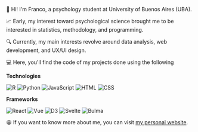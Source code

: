 👋 Hi! I'm Franco, a psychology student at University of Buenos Aires (UBA).

📈 Early, my interest toward psychological science brought me to be interested in statistics, methodology, and programming. 

🔍 Currently, my main interests revolve around data analysis, web development, and UX/UI design.

💻 Here, you'll find the code of my projects done using the following 

**Technologies**

![R](https://img.shields.io/badge/-R-blue?style=flat-square&logo=R&link=https://github.com/francosbenitez/)
![Python](https://img.shields.io/badge/-Python-yellow?style=flat-square&logo=python&link=https://github.com/francosbenitez/)
![JavaScript](https://img.shields.io/badge/-JavaScript-black?style=flat-square&logo=javascript&link=https://github.com/francosbenitez/)
![HTML](https://img.shields.io/badge/-HTML-ivory?style=flat-square&logo=HTML5&link=https://github.com/francosbenitez/)
![CSS](https://img.shields.io/badge/-CSS-green?style=flat-square&logo=CSS3&link=https://github.com/francosbenitez/)

**Frameworks**

![React](https://img.shields.io/badge/-React-black?style=flat-square&logo=React&link=https://github.com/francosbenitez/)
![Vue](https://img.shields.io/badge/-Vue.js-black?style=flat-square&logo=Vue.js&link=https://github.com/francosbenitez/)
![D3](https://img.shields.io/badge/-D3.js-black?style=flat-square&logo=D3.js&link=https://github.com/francosbenitez/)
![Svelte](https://img.shields.io/badge/-Svelte-black?style=flat-square&logo=Svelte&link=https://github.com/francosbenitez/)
![Bulma](https://img.shields.io/badge/-Bulma-green?style=flat-square&logo=Bulma&link=https://github.com/francosbenitez/)

😀 If you want to know more about me, you can visit [my personal website](http://francosbenitez.netlify.app). 
